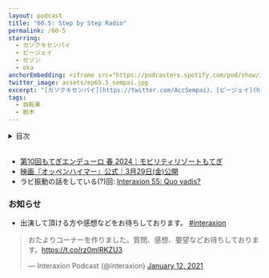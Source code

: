```yaml
---
layout: podcast
title: "60.5: Step by Step Radio"
permalink: /60-5
starring:
  - カソクキセンパイ
  - ピージェイ
  - セゾン
  - oka
anchorEmbedding: <iframe src="https://podcasters.spotify.com/pod/show/interaxion/embed/episodes/60-5-Step-by-Step-Radio-e2jnp1t" height="102px" width="100%" frameborder="0" scrolling="no"></iframe>
twitter_image: assets/ep65.5_sempai.jpg
excerpt: "[カソクキセンパイ](https://twitter.com/AccSempai)、[ピージェイ](https://twitter.com/xiPJ)、[セゾン](https://twitter.com/ShowEachLow)、[おか](https://twitter.com/nowohyeah)でもてぎエンデューロ春2024に出場しました。 (前編) "
tags:
  - 自転車
  - 栃木
---
```


<details>
<!-- https://github.com/gettalong/kramdown/issues/155#issuecomment-339793629 -->
<summary markdown='span'>目次</summary>
<nav>
  * this unordered seed list will be replaced by toc as unordered list
  {:toc}
<!-- https://stackoverflow.com/a/38419441/11480802 -->
</nav>
</details>
<br>

- [第10回もてぎエンデューロ 春 2024｜モビリティリゾートもてぎ](https://motegi7h.jp/haru/)
- [映画『オッペンハイマー』公式｜3月29日(金)公開](https://www.oppenheimermovie.jp/)
- ラビ振動の話をしている(?)回: [Interaxion 55: Quo vadis?](https://interaxion-podcast.github.io/55)

### お知らせ

- 出演して頂ける方や感想などをお待ちしております。 [#interaxion](https://twitter.com/hashtag/interaxion)

<blockquote class="twitter-tweet tw-align-center"><p lang="ja" dir="ltr">おたよりコーナーを作りました。質問、感想、要望などお待ちしております。<a href="https://t.co/rz0mlRKZU3">https://t.co/rz0mlRKZU3</a></p>— Interaxion Podcast (@interaxion) <a href="https://twitter.com/interaxion/status/1348936492488421378?ref_src=twsrc%5Etfw">January 12, 2021</a>
</blockquote> <script async src="https://platform.twitter.com/widgets.js" charset="utf-8"></script>
